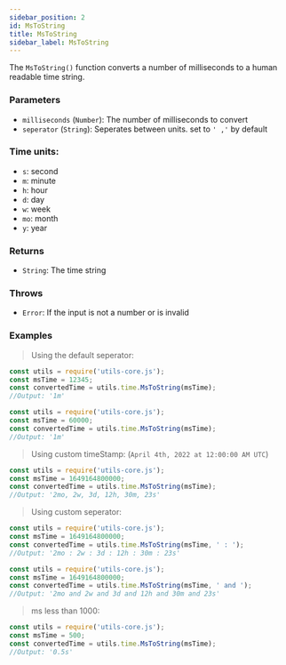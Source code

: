 ```yaml
---
sidebar_position: 2
id: MsToString
title: MsToString
sidebar_label: MsToString
---
```


The `MsToString()` function converts a number of milliseconds to a human readable time string.

### Parameters

- `milliseconds` (`Number`): The number of milliseconds to convert
- `seperator` (`String`): Seperates between units. set to `' ,'` by default

### Time units:
- `s`: second
- `m`: minute
- `h`: hour
- `d`: day
- `w`: week
- `mo`: month
- `y`: year

### Returns

- `String`: The time string

### Throws

- `Error`: If the input is not a number or is invalid

### Examples

> Using the default seperator:

```javascript
const utils = require('utils-core.js');
const msTime = 12345;
const convertedTime = utils.time.MsToString(msTime);
//Output: '1m'
```
```javascript
const utils = require('utils-core.js');
const msTime = 60000;
const convertedTime = utils.time.MsToString(msTime);
//Output: '1m'
```

> Using custom timeStamp: (`April 4th, 2022 at 12:00:00 AM UTC`)

```javascript
const utils = require('utils-core.js');
const msTime = 1649164800000;
const convertedTime = utils.time.MsToString(msTime);
//Output: '2mo, 2w, 3d, 12h, 30m, 23s'
```

> Using custom seperator:

```javascript
const utils = require('utils-core.js');
const msTime = 1649164800000;
const convertedTime = utils.time.MsToString(msTime, ' : ');
//Output: '2mo : 2w : 3d : 12h : 30m : 23s'
```
```javascript
const utils = require('utils-core.js');
const msTime = 1649164800000;
const convertedTime = utils.time.MsToString(msTime, ' and ');
//Output: '2mo and 2w and 3d and 12h and 30m and 23s'
```

> ms less than 1000:

```javascript
const utils = require('utils-core.js');
const msTime = 500;
const convertedTime = utils.time.MsToString(msTime);
//Output: '0.5s'
```




